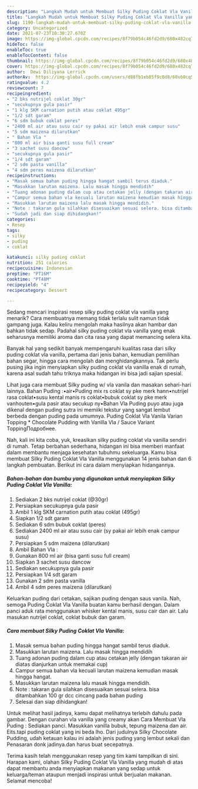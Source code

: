 ```yaml
---
description: "Langkah Mudah untuk Membuat Silky Puding Coklat Vla Vanilla yang Bisa Manjain Lidah"
title: "Langkah Mudah untuk Membuat Silky Puding Coklat Vla Vanilla yang Bisa Manjain Lidah"
slug: 1190-langkah-mudah-untuk-membuat-silky-puding-coklat-vla-vanilla-yang-bisa-manjain-lidah
category: Uncategorized
date: 2021-07-23T10:30:27.670Z
image: https://img-global.cpcdn.com/recipes/8f79b054c46fd2d9/680x482cq70/silky-puding-coklat-vla-vanilla-foto-resep-utama.jpg
hideToc: false
enableToc: true
enableTocContent: false
thumbnail: https://img-global.cpcdn.com/recipes/8f79b054c46fd2d9/680x482cq70/silky-puding-coklat-vla-vanilla-foto-resep-utama.jpg
cover: https://img-global.cpcdn.com/recipes/8f79b054c46fd2d9/680x482cq70/silky-puding-coklat-vla-vanilla-foto-resep-utama.jpg
author:  Dewi Diliyana Lerrick
authorAv:  https://img-global.cpcdn.com/users/d88fb1eb85f9c8d8/60x60cq50/avatar.jpg
ratingvalue: 4.2
reviewcount: 7
recipeingredient:
- "2 bks nutrijel coklat 30gr"
- "secukupnya gula pasir"
- "1 klg SKM carnation putih atau coklat 495gr"
- "1/2 sdt garam"
- "6 sdm bubuk coklat peres"
- "2400 ml air atau susu cair sy pakai air lebih enak campur susu"
- "5 sdm maizena dilarutkan"
- " Bahan Vla "
- "800 ml air bisa ganti susu full cream"
- "3 sachet susu dancow"
- "secukupnya gula pasir"
- "1/4 sdt garam"
- "2 sdm pasta vanilla"
- "4 sdm peres maizena dilarutkan"
recipeinstructions:
- "Masak semua bahan puding hingga hangat sambil terus diaduk."
- "Masukkan larutan maizena. Lalu masak hingga mendidih"
- "Tuang adonan puding dalam cup atau cetakan jelly (dengan takaran air diatas dianjurkan untuk memakai cup)"
- "Campur semua bahan vla kecuali larutan maizena kemudian masak hingga hangat."
- "Masukkan larutan maizena lalu masak hingga mendidih."
- "Note : takaran gula silahkan disesuaikan sesuai selera. bisa ditambahkan 100 gr dcc cincang pada bahan puding"
- "Sudah jadi dan siap dihidangkan!"
categories:
- Resep
tags:
- silky
- puding
- coklat

katakunci: silky puding coklat 
nutrition: 251 calories
recipecuisine: Indonesian
preptime: "PT16M"
cooktime: "PT48M"
recipeyield: "4"
recipecategory: Dessert

---
```



Sedang mencari inspirasi resep silky puding coklat vla vanilla yang menarik? Cara membuatnya memang tidak terlalu sulit namun tidak gampang juga. Kalau keliru mengolah maka hasilnya akan hambar dan bahkan tidak sedap. Padahal silky puding coklat vla vanilla yang enak seharusnya memiliki aroma dan cita rasa yang dapat memancing selera kita.


Banyak hal yang sedikit banyak mempengaruhi kualitas rasa dari silky puding coklat vla vanilla, pertama dari jenis bahan, kemudian pemilihan bahan segar, hingga cara mengolah dan menghidangkannya. Tak perlu pusing jika ingin menyiapkan silky puding coklat vla vanilla enak di rumah, karena asal sudah tahu triknya maka hidangan ini bisa jadi sajian spesial.

Lihat juga cara membuat Silky puding w/ vla vanila dan masakan sehari-hari lainnya. Bahan Puding :•air•Puding mix rs coklat sy pke merk hann•nutrijel rasa coklat•susu kental manis rs coklat•bubuk coklat sy pke merk vanhouten•gula pasir atau secukup ny•Bahan Vla Puding puyo atau juga dikenal dengan puding sutra ini memiiki tekstur yang sangat lembut berbeda dengan puding pada umumnya. Puding Coklat Vla Vanila Varian Topping * Chocolate Pudding with Vanilla Vla / Sauce Variant ToppingПодробнее.


Nah, kali ini kita coba, yuk, kreasikan silky puding coklat vla vanilla sendiri di rumah. Tetap berbahan sederhana, hidangan ini bisa memberi manfaat dalam membantu menjaga kesehatan tubuhmu sekeluarga. Kamu bisa membuat Silky Puding Coklat Vla Vanilla menggunakan 14 jenis bahan dan 6 langkah pembuatan. Berikut ini cara dalam menyiapkan hidangannya.

<!--inarticleads1-->

##### Bahan-bahan dan bumbu yang digunakan untuk menyiapkan Silky Puding Coklat Vla Vanilla:

1. Sediakan 2 bks nutrijel coklat (@30gr)
1. Persiapkan secukupnya gula pasir
1. Ambil 1 klg SKM carnation putih atau coklat (495gr)
1. Siapkan 1/2 sdt garam
1. Sediakan 6 sdm bubuk coklat (peres)
1. Sediakan 2400 ml air atau susu cair (sy pakai air lebih enak campur susu)
1. Persiapkan 5 sdm maizena (dilarutkan)
1. Ambil  Bahan Vla :
1. Gunakan 800 ml air (bisa ganti susu full cream)
1. Siapkan 3 sachet susu dancow
1. Sediakan secukupnya gula pasir
1. Persiapkan 1/4 sdt garam
1. Gunakan 2 sdm pasta vanilla
1. Ambil 4 sdm peres maizena (dilarutkan)


Keluarkan puding dari cetakan, sajikan puding dengan saus vanila. Nah, semoga Puding Coklat Vla Vanilla buatan kamu berhasil dengan. Dalam panci aduk rata menggunakan whisker kental manis, susu cair dan air. Lalu masukan nutrijel coklat, coklat bubuk dan garam. 

<!--inarticleads2-->

##### Cara membuat Silky Puding Coklat Vla Vanilla:

1. Masak semua bahan puding hingga hangat sambil terus diaduk.
1. Masukkan larutan maizena. Lalu masak hingga mendidih
1. Tuang adonan puding dalam cup atau cetakan jelly (dengan takaran air diatas dianjurkan untuk memakai cup)
1. Campur semua bahan vla kecuali larutan maizena kemudian masak hingga hangat.
1. Masukkan larutan maizena lalu masak hingga mendidih.
1. Note : takaran gula silahkan disesuaikan sesuai selera. bisa ditambahkan 100 gr dcc cincang pada bahan puding
1. Selesai dan siap dihidangkan!

Untuk melihat hasil jadinya, kamu dapat melihatnya terlebih dahulu pada gambar. Dengan curahan vla vanilla yang creamy akan Cara Membuat Vla Puding : Sediakan panci. Masukkan vanilla bubuk, tepung maizena dan air. Eits.tapi puding coklat yang ini beda lho. Dari judulnya Silky Chocolate Pudding, udah ketauan kalau ini adalah jenis puding yang lembut sekali dan Penasaran donk jadinya.dan harus buat secepatnya. 

Terima kasih telah menggunakan resep yang tim kami tampilkan di sini. Harapan kami, olahan Silky Puding Coklat Vla Vanilla yang mudah di atas dapat membantu anda menyiapkan makanan yang sedap untuk keluarga/teman ataupun menjadi inspirasi untuk berjualan makanan. Selamat mencoba!
